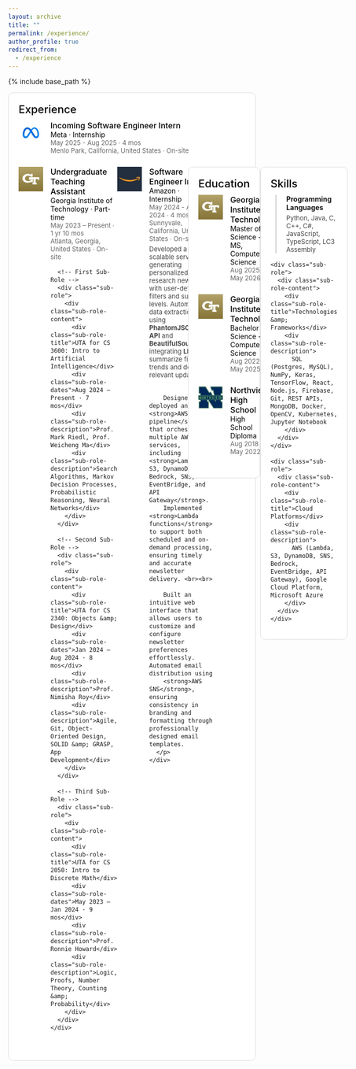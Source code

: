 ```yaml
---
layout: archive
title: ""
permalink: /experience/
author_profile: true
redirect_from:
  - /experience
---
```


{% include base_path %}

<style>
  .section-title {
    font-size: 22px;
    font-weight: 550;
    margin-bottom: 10px;
    font-family: var(--artdeco-reset-typography-font-family-sans);
    color: black;
  }

  .box-container {
    background: #fff;
    border: 1px solid #ddd;
    border-radius: 10px;
    padding: 20px;
    margin-bottom: 20px;
  }

  .experience-container {
    display: flex;
    align-items: flex-start;
    margin-bottom: 25px;
  }

  .experience-container img {
    width: 50px;
    height: 50px;
    margin-right: 15px;
  }

  .experience-content {
    flex: 1;
  }

  .job-title {
    font-weight: 550;
    font-size: 16px;
    font-family: var(--artdeco-reset-typography-font-family-sans);
    color: black;
  }

  .company-type {
    font-size: 14px;
    color: black;
  }

  .date-duration {
    font-size: 13px;
    color: #666; /* Dark gray */
  }

  .location {
    font-size: 13px;
    color: #666; /* Dark gray */
  }

.sub-role {
  margin-left: 10px; /* Reduced margin */
  padding-left: 0px; /* Reduced padding */
  border-left: 2px solid #ccc;
  margin-top: 10px;
}


  .timeline-dot {
    width: 8px;
    height: 8px;
    background-color: #666;
    border-radius: 50%;
    position: absolute;
    left: -5px;
    top: 6px;
  }

  .sub-role-content {
    position: relative;
    padding-left: 20px;
  }

  .sub-role-title {
    font-weight: bold;
    font-size: 14px;
  }

  .sub-role-dates {
    font-size: 13px;
    color: #666;
  }

  .sub-role-description {
    font-size: 13px;
    color: #444;
    margin-top: 5px;
  }
</style>

<!-- Experience Section -->
<div class="box-container">
  <div class="section-title">Experience</div>

  <!-- Meta Internship -->
  <div class="experience-container">
    <img src="/images/meta.png" alt="Meta Logo">
    <div class="experience-content">
      <div class="job-title">Incoming Software Engineer Intern</div>
      <div class="company-type">Meta · Internship</div>
      <div class="date-duration">May 2025 - Aug 2025 · 4 mos</div>
      <div class="location">Menlo Park, California, United States · On-site</div>
    </div>
  </div>

  <!-- Undergraduate Teaching Assistant at Georgia Tech -->
  <div class="experience-container">
    <img src="/images/gt.png" alt="Georgia Tech Logo">
    <div class="experience-content">
      <div class="job-title">Undergraduate Teaching Assistant</div>
      <div class="company-type">Georgia Institute of Technology · Part-time</div>
      <div class="date-duration">May 2023 – Present · 1 yr 10 mos</div>
      <div class="location">Atlanta, Georgia, United States · On-site</div>

      <!-- First Sub-Role -->
      <div class="sub-role">
        <div class="sub-role-content">
          <div class="sub-role-title">UTA for CS 3600: Intro to Artificial Intelligence</div>
          <div class="sub-role-dates">Aug 2024 – Present · 7 mos</div>
          <div class="sub-role-description">Prof. Mark Riedl, Prof. Weicheng Ma</div>
          <div class="sub-role-description">Search Algorithms, Markov Decision Processes, Probabilistic Reasoning, Neural Networks</div>
        </div>
      </div>

      <!-- Second Sub-Role -->
      <div class="sub-role">
        <div class="sub-role-content">
          <div class="sub-role-title">UTA for CS 2340: Objects &amp; Design</div>
          <div class="sub-role-dates">Jan 2024 – Aug 2024 · 8 mos</div>
          <div class="sub-role-description">Prof. Nimisha Roy</div>
          <div class="sub-role-description">Agile, Git, Object-Oriented Design, SOLID &amp; GRASP, App Development</div>
        </div>
      </div>

      <!-- Third Sub-Role -->
      <div class="sub-role">
        <div class="sub-role-content">
          <div class="sub-role-title">UTA for CS 2050: Intro to Discrete Math</div>
          <div class="sub-role-dates">May 2023 – Jan 2024 · 9 mos</div>
          <div class="sub-role-description">Prof. Ronnie Howard</div>
          <div class="sub-role-description">Logic, Proofs, Number Theory, Counting &amp; Probability</div>
        </div>
      </div>
    </div>
  </div>

  <!-- Amazon Internship -->
  <div class="experience-container">
    <img src="/images/amazon.png" alt="Amazon Logo">
    <div class="experience-content">
      <div class="job-title">Software Engineer Intern</div>
      <div class="company-type">Amazon · Internship</div>
      <div class="date-duration">May 2024 - Aug 2024 · 4 mos</div>
      <div class="location">Sunnyvale, California, United States · On-site</div>
      <p class="sub-role-description">
        Developed a scalable service for generating personalized market research newsletters with user-defined filters and summary levels. Automated data extraction using 
        <strong>PhantomJSCloud API</strong> and <strong>BeautifulSoup</strong>, integrating <strong>LLMs</strong> to summarize financial trends and detect relevant updates. <br><br>

        Designed and deployed an <strong>AWS CDK pipeline</strong> that orchestrates multiple AWS services, including <strong>Lambda, S3, DynamoDB, Bedrock, SNS, EventBridge, and API Gateway</strong>. 
        Implemented <strong>Lambda functions</strong> to support both scheduled and on-demand processing, ensuring timely and accurate newsletter delivery. <br><br>

        Built an intuitive web interface that allows users to customize and configure newsletter preferences effortlessly. Automated email distribution using 
        <strong>AWS SNS</strong>, ensuring consistency in branding and formatting through professionally designed email templates.
      </p>
    </div>
  </div>
</div>

<!-- Education Section -->
<div class="box-container">
  <div class="section-title">Education</div>

  <!-- Master of Science -->
  <div class="experience-container">
    <img src="/images/gt.png" alt="Georgia Tech Logo">
    <div class="experience-content">
      <div class="job-title">Georgia Institute of Technology</div>
      <div class="company-type">Master of Science - MS, Computer Science</div>
      <div class="date-duration">Aug 2025 - May 2026</div>
    </div>
  </div>

  <!-- Bachelor of Science -->
  <div class="experience-container">
    <img src="/images/gt.png" alt="Georgia Tech Logo">
    <div class="experience-content">
      <div class="job-title">Georgia Institute of Technology</div>
      <div class="company-type">Bachelor of Science - BS, Computer Science</div>
      <div class="date-duration">Aug 2022 - May 2025</div>
    </div>
  </div>

  <!-- High School Diploma -->
  <div class="experience-container">
    <img src="/images/northview.png" alt="Northview Logo">
    <div class="experience-content">
      <div class="job-title">Northview High School</div>
      <div class="company-type">High School Diploma</div>
      <div class="date-duration">Aug 2018 - May 2022</div>
    </div>
  </div>
</div>

<!-- Skills Section -->
<div class="box-container">
  <div class="section-title">Skills</div>
  <div class="experience-content">
    <div class="sub-role">
      <div class="sub-role-content">
        <div class="sub-role-title">Programming Languages</div>
        <div class="sub-role-description">
          Python, Java, C, C++, C#, JavaScript, TypeScript, LC3 Assembly
        </div>
      </div>
    </div>

    <div class="sub-role">
      <div class="sub-role-content">
        <div class="sub-role-title">Technologies &amp; Frameworks</div>
        <div class="sub-role-description">
          SQL (Postgres, MySQL), NumPy, Keras, TensorFlow, React, Node.js, Firebase, Git, REST APIs, MongoDB, Docker, OpenCV, Kubernetes, Jupyter Notebook
        </div>
      </div>
    </div>

    <div class="sub-role">
      <div class="sub-role-content">
        <div class="sub-role-title">Cloud Platforms</div>
        <div class="sub-role-description">
          AWS (Lambda, S3, DynamoDB, SNS, Bedrock, EventBridge, API Gateway), Google Cloud Platform, Microsoft Azure
        </div>
      </div>
    </div>
  </div>
</div>
